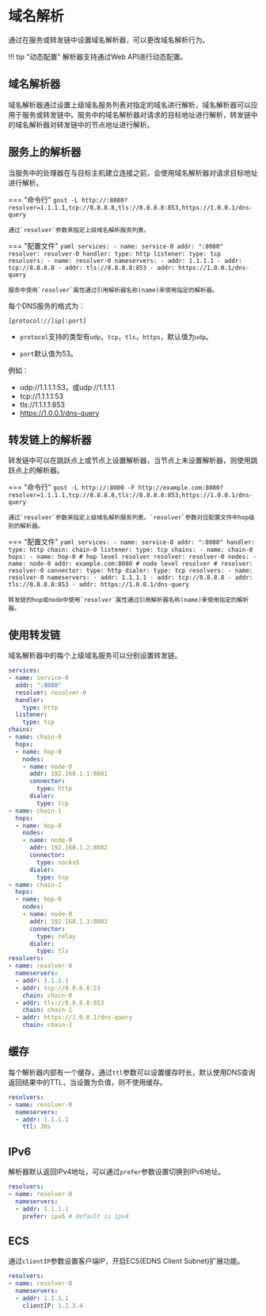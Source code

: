 # 域名解析

通过在服务或转发链中设置域名解析器，可以更改域名解析行为。

!!! tip "动态配置"
    解析器支持通过Web API进行动态配置。

## 域名解析器

域名解析器通过设置上级域名服务列表对指定的域名进行解析，域名解析器可以应用于服务或转发链中。服务中的域名解析器对请求的目标地址进行解析，转发链中的域名解析器对转发链中的节点地址进行解析。

## 服务上的解析器

当服务中的处理器在与目标主机建立连接之前，会使用域名解析器对请求目标地址进行解析。

=== "命令行"
	```
	gost -L http://:8080?resolver=1.1.1.1,tcp://8.8.8.8,tls://8.8.8.8:853,https://1.0.0.1/dns-query
	```

	通过`resolver`参数来指定上级域名解析服务列表。

=== "配置文件"
    ```yaml
    services:
    - name: service-0
      addr: ":8080"
      resolver: resolver-0
      handler:
        type: http
      listener:
        type: tcp
	resolvers:
	- name: resolver-0
	  nameservers:
	  - addr: 1.1.1.1
	  - addr: tcp://8.8.8.8
	  - addr: tls://8.8.8.8:853
	  - addr: https://1.0.0.1/dns-query
	```

	服务中使用`resolver`属性通过引用解析器名称(name)来使用指定的解析器。

每个DNS服务的格式为：

`[protocol://]ip[:port]`

* `protocol`支持的类型有`udp`，`tcp`，`tls`，`https`，默认值为`udp`。

* `port`默认值为53。

例如：

* udp://1.1.1.1:53，或udp://1.1.1.1
* tcp://1.1.1.1:53
* tls://1.1.1.1:853
* https://1.0.0.1/dns-query

## 转发链上的解析器

转发链中可以在跳跃点上或节点上设置解析器，当节点上未设置解析器，则使用跳跃点上的解析器。

=== "命令行"
	```
	gost -L http://:8000 -F http://example.com:8080?resolver=1.1.1.1,tcp://8.8.8.8,tls://8.8.8.8:853,https://1.0.0.1/dns-query
	```

	通过`resolver`参数来指定上级域名解析服务列表。`resolver`参数对应配置文件中hop级别的解析器。

=== "配置文件"
    ```yaml
    services:
    - name: service-0
      addr: ":8000"
      handler:
        type: http
		chain: chain-0
      listener:
        type: tcp
	chains:
    - name: chain-0
      hops:
      - name: hop-0
	    # hop level resolver
        resolver: resolver-0
        nodes:
		- name: node-0
		  addr: example.com:8080
	      # node level resolver
          # resolver: resolver-0
		  connector:
			type: http
		  dialer:
			type: tcp
	resolvers:
	- name: resolver-0
	  nameservers:
	  - addr: 1.1.1.1
	  - addr: tcp://8.8.8.8
	  - addr: tls://8.8.8.8:853
	  - addr: https://1.0.0.1/dns-query
	```

	转发链的hop或node中使用`resolver`属性通过引用解析器名称(name)来使用指定的解析器。

## 使用转发链

域名解析器中的每个上级域名服务可以分别设置转发链。

```yaml
services:
- name: service-0
  addr: ":8080"
  resolver: resolver-0
  handler:
	type: http
  listener:
	type: tcp
chains:
- name: chain-0
  hops:
  - name: hop-0
	nodes:
	- name: node-0
	  addr: 192.168.1.1:8081
	  connector:
		type: http
	  dialer:
		type: tcp
- name: chain-1
  hops:
  - name: hop-0
	nodes:
	- name: node-0
	  addr: 192.168.1.2:8082
	  connector:
		type: socks5
	  dialer:
		type: tcp
- name: chain-2
  hops:
  - name: hop-0
	nodes:
	- name: node-0
	  addr: 192.168.1.3:8083
	  connector:
		type: relay
	  dialer:
		type: tls
resolvers:
- name: resolver-0
  nameservers:
  - addr: 1.1.1.1
  - addr: tcp://8.8.8.8:53
	chain: chain-0
  - addr: tls://8.8.8.8:853
	chain: chain-1
  - addr: https://1.0.0.1/dns-query
	chain: chain-2
```

## 缓存

每个解析器内部有一个缓存，通过`ttl`参数可以设置缓存时长，默认使用DNS查询返回结果中的TTL，当设置为负值，则不使用缓存。

```yaml
resolvers:
- name: resolver-0
  nameservers:
  - addr: 1.1.1.1
    ttl: 30s
```

## IPv6

解析器默认返回IPv4地址，可以通过`prefer`参数设置切换到IPv6地址。

```yaml
resolvers:
- name: resolver-0
  nameservers:
  - addr: 1.1.1.1
    prefer: ipv6 # default is ipv4
```

## ECS

通过`clientIP`参数设置客户端IP，开启ECS(EDNS Client Subnet)扩展功能。

```yaml
resolvers:
- name: resolver-0
  nameservers:
  - addr: 1.1.1.1
    clientIP: 1.2.3.4
```